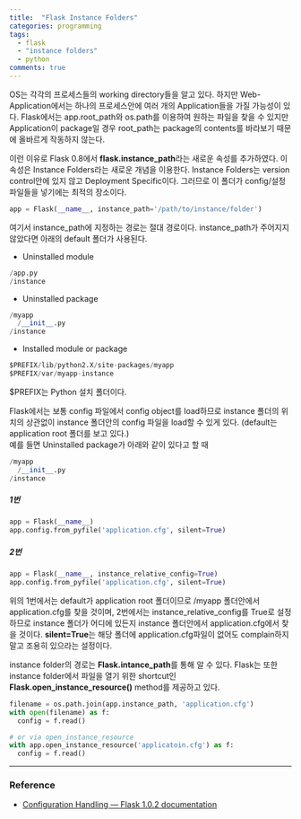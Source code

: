 ```yaml
---
title:  "Flask Instance Folders"
categories: programming
tags:
  - flask
  - "instance folders"
  - python
comments: true
---
```

OS는 각각의 프로세스들의 working directory들을 알고 있다.
하지만 Web-Application에서는 하나의 프로세스안에 여러 개의 Application들을
가질 가능성이 있다. Flask에서는 app.root_path와 os.path를 이용하여 원하는
파일을 찾을 수 있지만 Application이 package일 경우
root_path는 package의 contents를 바라보기 때문에 올바르게 작동하지 않는다.

이런 이유로 Flask 0.8에서 **flask.instance_path**라는 새로운 속성를 추가하였다.
이 속성은 Instance Folders라는 새로운 개념을 이용한다.
Instance Folders는 version control안에 있지 않고 Deployment Specific이다.
그러므로 이 폴더가 config/설정 파일들을 넣기에는 최적의 장소이다.

```python
app = Flask(__name__, instance_path='/path/to/instance/folder')
```

여기서 instance_path에 지정하는 경로는 절대 경로이다.
instance_path가 주어지지 않았다면 아래의 default 폴더가 사용된다.

* Uninstalled module

```python
/app.py
/instance
```

* Uninstalled package

```python
/myapp
  /__init__.py
/instance
```

* Installed module or package

```python
$PREFIX/lib/python2.X/site-packages/myapp
$PREFIX/var/myapp-instance
```

$PREFIX는 Python 설치 폴더이다.

Flask에서는 보통 config 파일에서 config object를 load하므로 instance 폴더의 위치의
상관없이 instance 폴더안의 config 파일을 load할 수 있게 있다. (default는 application
root 폴더를 보고 있다.)  
예를 들면 Uninstalled package가 아래와 같이 있다고 할 때

```python
/myapp
  /__init__.py
/instance
```

##### 1번

```python
app = Flask(__name__)
app.config.from_pyfile('application.cfg', silent=True)
```

##### 2번

```python
app = Flask(__name__, instance_relative_config=True)
app.config.from_pyfile('application.cfg', silent=True)
```

위의 1번에서는 default가 application root 폴더이므로 /myapp 폴더안에서
application.cfg를 찾을 것이며, 2번에서는 instance_relative_config를 True로
설정하므로 instance 폴더가 어디에 있든지
instance 폴더안에서 application.cfg에서 찾을 것이다.
**silent=True**는 해당 폴더에 application.cfg파일이 없어도
complain하지 말고 조용히 있으라는 설정이다.

instance folder의 경로는 **Flask.intance_path**를 통해 알 수 있다.
Flask는 또한 instance folder에서 파일을 열기 위한
shortcut인 **Flask.open_instance_resource()** method를 제공하고 있다.

```python
filename = os.path.join(app.instance_path, 'application.cfg')
with open(filename) as f:
  config = f.read()

# or via open_instance_resource
with app.open_instance_resource('applicatoin.cfg') as f:
  config = f.read()
```

---

### Reference

+ [Configuration Handling — Flask 1.0.2 documentation](http://flask.pocoo.org/docs/1.0/config/)